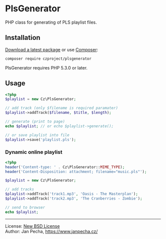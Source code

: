 # PlsGenerator

PHP class for generating of PLS playlist files.


## Installation

[Download a latest package](https://github.com/czproject/plsgenerator/releases) or use [Composer](http://getcomposer.org/):

```
composer require czproject/plsgenerator
```

PlsGenerator requires PHP 5.3.0 or later.


## Usage

``` php
<?php
$playlist = new Cz\PlsGenerator;

// add track (only $filename is required paramater)
$playlist->addTrack($filename, $title, $length);

// generate (print to page)
echo $playlist; // or echo $playlist->generate();

// or save playlist into file
$playlist->save('playlist.pls');
```


### Dynamic online playlist

``` php
<?php
header('Content-type: ' . Cz\PlsGenerator::MIME_TYPE);
header('Content-Disposition: attachment; filename="music.pls"');

$playlist = new Cz\PlsGenerator;

// add tracks
$playlist->addTrack('track1.mp3', 'Oasis - The Masterplan');
$playlist->addTrack('track2.mp3', 'The Cranberries - Zombie');

// send to browser
echo $playlist;
```

-------------------------------------------------

License: [New BSD License](license.md)
<br>Author: Jan Pecha, https://www.janpecha.cz/
